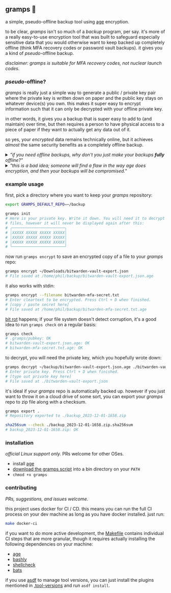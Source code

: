 ## gramps 👴

a simple, pseudo-offline backup tool using [age](https://github.com/FiloSottile/age)
encryption.

to be clear, _gramps_ isn't so much of a _backup_ program, per say. it's more of a
really easy-to-use encryption tool that was built to safeguard especially sensitive data
that you would otherwise want to keep backed up completely offline (think MFA recovery
codes or password vault backups). it gives you a kind of _pseudo_-offline backup.

_disclaimer: gramps is suitable for MFA recovery codes, not nuclear launch codes._

### _pseudo_-offline?

_gramps_ is really just a simple way to generate a public / private key pair where the
private key is written down on paper and the public key stays on whatever device(s) you
own. this makes it super easy to encrypt information such that it can only be decrypted
with your offline private key.

in other words, it gives you a backup that is super easy to add to (and maintain) over
time, but then requires a person to have physical access to a piece of paper if they
want to actually get any data out of it.

so yes, your _encrypted_ data remains technically online, but it achieves _almost_ the
same security benefits as a completely offline backup.

<details>
<summary>
<em>"if you need offline backups, why don't you just make your backups
<strong>fully</strong> offline?"</em>
</summary>
<br>

there are a few reasons to avoid normal 100% offline backups. off the top of my head:

1. "offline" in this sense usually means "on an air-gapped or powered-off device." these
   devices require maintenance and regular checks to make sure they're still working or
   their storage isn't corrupted. _and you can't easily automate those tasks._ you have
   to depend on unreliable human meat bags to do that regular maintenance.
2. fully-offline backup data is hard to keep up-to-date. you _know_ your future self
   will rarely find the time to deal with the hassle of updating a fully-offline
   backup. there's not much point in restoring an offline backup when the information it
   contains is no longer relevant.

on the other hand, if the only offline bit of data is your decryption key on a piece
of paper, maintenance isn't any more difficult than regular run-of-the-mill backup
maintenance. testing your offline-ish backup looks the same as testing an online backup,
with the additional step of going to your sock drawer to dig out your private key,
and entering it into the terminal to make sure it still decrypts your files, which is
probably about 2 minutes of additional effort.
</details>

<details>
<summary>
<em>"this is a bad idea; someone will find a flaw in the way age does encryption, and
then your backups will be compromised."</em>
</summary>
<br>

yup. this isn't about keeping your data confidential _forever_. it's about adding a
layer of security to more sensitive stuff that will _probably_ be effective for the next
few years. if you're afraid someone will keep your data around until the encryption is
broken, you should do some things like rotate your MFA recovery codes and change your
passwords. then create a new backup with more advanced cryptography.

</details>

### example usage

first, pick a directory where you want to keep your _gramps_ repository:

```bash
export GRAMPS_DEFAULT_REPO=~/backup

gramps init
# Here is your private key. Write it down. You will need it to decrypt
# files, however it will never be displayed again after this:
# ╭───────────────────────╮
# │XXXXX XXXXX XXXXX XXXXX│
# │XXXXX XXXXX XXXXX XXXXX│
# │XXXXX XXXXX XXXXX XXXXX│
# ╰───────────────────────╯
```

now run `gramps encrypt` to save an encrypted copy of a file to your _gramps_ repo:

```bash
gramps encrypt ~/Downloads/bitwarden-vault-export.json
# File saved at /home/phil/backup/bitwarden-vault-export.json.age
```

it also works with stdin:

```bash
gramps encrypt --filename bitwarden-mfa-secret.txt
# Enter cleartext to be encrypted. Press Ctrl + D when finished.
# [copy / paste secret here]
# File saved at /home/phil/backup/bitwarden-mfa-secret.txt.age
```

[bit rot](https://en.wikipedia.org/wiki/Data_degradation) happens; if your file system
doesn't detect corruption, it's a good idea to run `gramps check` on a regular basis:

```bash
gramps check
# .gramps/pubkey: OK
# bitwarden-vault-export.json.age: OK
# bitwarden-mfa-secret.txt.age: OK
```

to decrypt, you will need the private key, which you hopefully wrote down:

```bash
gramps decrypt ~/backup/bitwarden-vault-export.json.age ./bitwarden-vault-export.json
# Enter private key. Press Ctrl + D when finished.
# [type out private key here]
# File saved at ./bitwarden-vault-export.json
```

it's ideal if your _gramps_ repo is automatically backed up. however if you just want
to throw it on a cloud drive of some sort, you can export your _gramps_ repo to zip file
along with a checksum.

```bash
gramps export .
# Repository exported to ./backup_2023-12-01-1658.zip

sha256sum --check ./backup_2023-12-01-1658.zip.sha256sum
# backup_2023-12-01-1658.zip: OK
```

### installation

_official Linux support only._ PRs welcome for other OSes.

* install [age](https://github.com/FiloSottile/age)
* [download the gramps script](https://github.com/pcrockett/gramps/releases/latest/download/gramps)
    into a bin directory on your `PATH`
* `chmod +x gramps`

### contributing

_PRs, suggestions, and issues welcome._

this project uses docker for CI / CD. this means you can run the full CI process on your
dev machine as long as you have docker installed. just run:

```bash
make docker-ci
```

if you want to do more active development, the [Makefile](./Makefile) contains
individual CI steps that are more granular, though it requires actually installing the
following dependencies on your machine:

* [age](https://github.com/FiloSottile/age)
* [bashly](https://bashly.dannyb.co/)
* [shellcheck](https://github.com/koalaman/shellcheck/)
* [bats](https://github.com/bats-core/bats-core)

if you use [asdf](https://asdf-vm.com/) to manage tool versions, you can just install
the plugins mentioned in [.tool-versions](./.tool-versions) and run `asdf install`.
